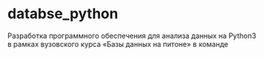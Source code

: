 # databse_python
Разработка программного обеспечения для анализа данных на Python3 в рамках вузовского курса «Базы данных на питоне» в команде
